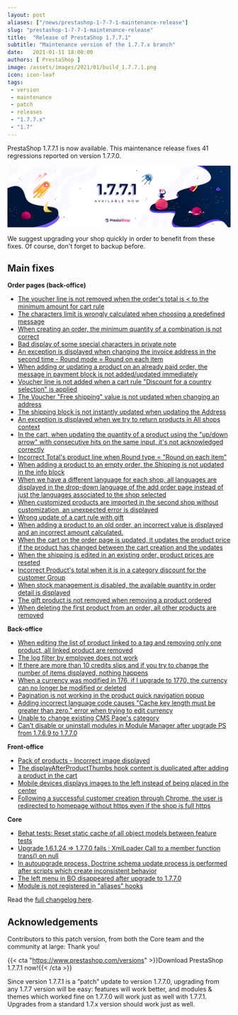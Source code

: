 ```yaml
---
layout: post
aliases: ["/news/prestashop-1-7-7-1-maintenance-release"]
slug: "prestashop-1-7-7-1-maintenance-release"
title:  "Release of PrestaShop 1.7.7.1"
subtitle: "Maintenance version of the 1.7.7.x branch"
date:   2021-01-11 18:00:00
authors: [ PrestaShop ]
image: /assets/images/2021/01/build_1.7.7.1.png
icon: icon-leaf
tags:
 - version
 - maintenance
 - patch
 - releases
 - "1.7.7.x"
 - "1.7"
---
```



PrestaShop 1.7.7.1 is now available. This maintenance release fixes 41 regressions reported on version 1.7.7.0.

![1.7.7.1 is available!](/assets/images/2021/01/build_1.7.7.1.png)

We suggest upgrading your shop quickly in order to benefit from these fixes. Of course, don't forget to backup before.

## Main fixes

**Order pages (back-office)**
- [The voucher line is not removed when the order's total is < to the minimum amount for cart rule
](https://github.com/PrestaShop/PrestaShop/issues/21812)
- [The characters limit is wrongly calculated when choosing a predefined message
](https://github.com/PrestaShop/PrestaShop/issues/22086)
- [When creating an order, the minimum quantity of a combination is not correct](https://github.com/PrestaShop/PrestaShop/issues/21873)
- [Bad display of some special characters in private note](https://github.com/PrestaShop/PrestaShop/issues/21829)
- [An exception is displayed when changing the invoice address in the second time - Round mode = Round on each item](https://github.com/PrestaShop/PrestaShop/issues/21717)
- [When adding or updating a product on an already paid order, the message in payment block is not added/updated immediately](https://github.com/PrestaShop/PrestaShop/issues/21293)
- [Voucher line is not added when a cart rule "Discount for a country selection" is applied
](https://github.com/PrestaShop/PrestaShop/issues/21548)
- [The Voucher "Free shipping" value is not updated when changing an address
](https://github.com/PrestaShop/PrestaShop/issues/21549)
- [The shipping block is not instantly updated when updating the Address](https://github.com/PrestaShop/PrestaShop/issues/22124)
- [An exception is displayed when we try to return products in All shops context](https://github.com/PrestaShop/PrestaShop/issues/21990)
- [In the cart, when updating the quantity of a product using the "up/down arrow" with consecutive hits on the same input, it's not acknowledged correctly](https://github.com/PrestaShop/PrestaShop/issues/21734)
- [Incorrect Total's product line when Round type = "Round on each item"](https://github.com/PrestaShop/PrestaShop/issues/21708)
- [When adding a product to an empty order, the Shipping is not updated in the info block](https://github.com/PrestaShop/PrestaShop/issues/22071)
- [When we have a different language for each shop, all languages are displayed in the drop-down language of the add order page instead of just the languages associated to the shop selected](https://github.com/PrestaShop/PrestaShop/issues/21817)
- [When customized products are imported in the second shop without customization, an unexpected error is displayed](https://github.com/PrestaShop/PrestaShop/issues/22110)
- [Wrong update of a cart rule with gift](https://github.com/PrestaShop/PrestaShop/issues/21506)
- [When adding a product to an old order, an incorrect value is displayed and an incorrect amount calculated.](https://github.com/PrestaShop/PrestaShop/issues/22138)
- [When the cart on the order page is updated, it updates the product price if the product has changed between the cart creation and the updates](https://github.com/PrestaShop/PrestaShop/issues/22192)
- [When the shipping is edited in an existing order, product prices are reseted](https://github.com/PrestaShop/PrestaShop/issues/22263)
- [Incorrect Product's total when it is in a category discount for the customer Group
](https://github.com/PrestaShop/PrestaShop/issues/22096)
- [When stock management is disabled, the available quantity in order detail is displayed](https://github.com/PrestaShop/PrestaShop/issues/21767)
- [The gift product is not removed when removing a product ordered](https://github.com/PrestaShop/PrestaShop/issues/21500)
- [When deleting the first product from an order, all other products are removed](https://github.com/PrestaShop/PrestaShop/issues/22424)


**Back-office**
- [When editing the list of product linked to a tag and removing only one product, all linked product are removed](https://github.com/PrestaShop/PrestaShop/issues/22092)
- [The log filter by employee does not work](https://github.com/PrestaShop/PrestaShop/issues/22078)
- [If there are more than 10 credits slips and if you try to change the number of items displayed, nothing happens](https://github.com/PrestaShop/PrestaShop/issues/22216)
- [When a currency was modified in 176, if I upgrade to 1770, the currency can no longer be modified or deleted](https://github.com/PrestaShop/PrestaShop/issues/22208)
- [Pagination is not working in the product quick navigation popup](https://github.com/PrestaShop/PrestaShop/issues/22278)
- [Adding incorrect language code causes "Cache key length must be greater than zero." error when trying to edit currency](https://github.com/PrestaShop/PrestaShop/issues/21891)
- [Unable to change existing CMS Page's category](https://github.com/PrestaShop/PrestaShop/issues/22340)
- [Can't disable or uninstall modules in Module Manager after upgrade PS from 1.7.6.9 to 1.7.7.0](https://github.com/PrestaShop/PrestaShop/issues/22485)

**Front-office**
- [Pack of products - Incorrect image displayed](https://github.com/PrestaShop/PrestaShop/issues/21875)
- [The displayAfterProductThumbs hook content is duplicated after adding a product in the cart](https://github.com/PrestaShop/PrestaShop/issues/22113)
- [Mobile devices displays images to the left instead of being placed in the center
](https://github.com/PrestaShop/PrestaShop/issues/22221)
- [Following a successful customer creation through Chrome, the user is redirected to homepage without https even if the shop is full https](https://github.com/PrestaShop/PrestaShop/issues/22430)

**Core**
- [Behat tests: Reset static cache of all object models between feature tests
](https://github.com/PrestaShop/PrestaShop/issues/22197)
- [Upgrade 1.6.1.24 => 1.7.7.0 fails ; XmlLoader Call to a member function trans() on null](https://github.com/PrestaShop/PrestaShop/issues/22237)
- [In autoupgrade process, Doctrine schema update process is performed after scripts which create inconsistent behavior](https://github.com/PrestaShop/PrestaShop/issues/22294)
- [The left menu in BO disappeared after upgrade to 1.7.7.0](https://github.com/PrestaShop/PrestaShop/issues/22250)
- [Module is not registered in "aliases" hooks](https://github.com/PrestaShop/PrestaShop/issues/22527)

Read the [full changelog here](https://download.prestashop.com/download/releases/changelog_1.7.7.1.txt).

## Acknowledgements

Contributors to this patch version, from both the Core team and the community at large: Thank you!

{{< cta "https://www.prestashop.com/versions" >}}Download PrestaShop 1.7.7.1 now!{{< /cta >}}

Since version 1.7.7.1 is a “patch” update to version 1.7.7.0, upgrading from any 1.7.7 version will be easy: features will work better, and modules & themes which worked fine on 1.7.7.0 will work just as well with 1.7.7.1. Upgrades from a standard 1.7.x version should work just as well.
